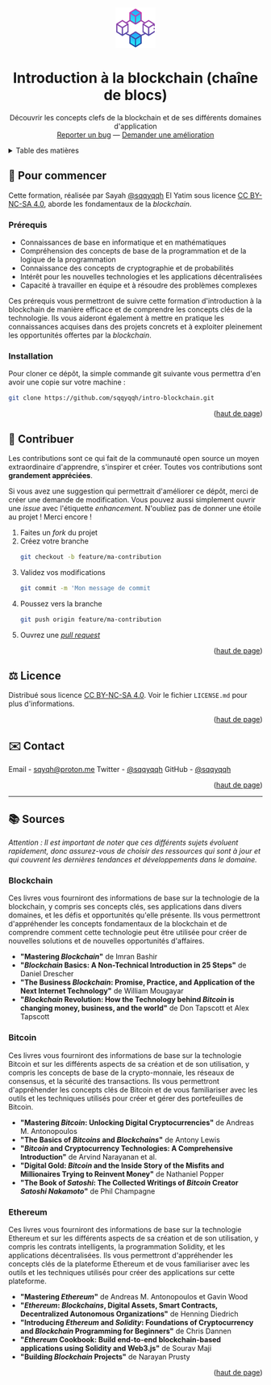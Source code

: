 <a name="readme-top"></a>

<!-- PROJECT LOGO -->
<br />
<div align="center">
  <a href="https://github.com/sqqyqqh/intro-blockchain">
    <img src="logo.png" alt="Logo" width="80" height="80">
  </a>

<h1 align="center">Introduction à la blockchain (chaîne de blocs)</h1>

  <p align="center">
    Découvrir les concepts clefs de la blockchain et de ses différents domaines d'application
    <br />
    <a href="https://github.com/sqqyqqh/intro-blockchain/issues">Reporter un bug</a>
    —
    <a href="https://github.com/sqqyqqh/intro-blockchain/issues">Demander une amélioration</a>
  </p>
</div>

<!-- TABLE OF CONTENTS -->
<details>
  <summary>Table des matières</summary>
  <ol>
    <li>Pour commencer</li>
      <ul>
        <li>Prérequis</li>
        <li>Installation</li>
      </ul>
    </li>
    <li>Contribution</li>
    <li>Licence</li>
    <li>Contact</li>
    <li>Sources</li>
  </ol>
</details>

<!-- GETTING STARTED -->
## 🚀 Pour commencer

Cette formation, réalisée par Sayah [@sqqyqqh](https://github.com/sqqyqqh) El Yatim sous licence [CC BY-NC-SA 4.0](https://creativecommons.org/licenses/by-nc-sa/4.0/deed.fr), aborde les fondamentaux de la _blockchain_.

### Prérequis

* Connaissances de base en informatique et en mathématiques
* Compréhension des concepts de base de la programmation et de la logique de la programmation
* Connaissance des concepts de cryptographie et de probabilités
* Intérêt pour les nouvelles technologies et les applications décentralisées
* Capacité à travailler en équipe et à résoudre des problèmes complexes

Ces prérequis vous permettront de suivre cette formation d'introduction à la blockchain de manière efficace et de comprendre les concepts clés de la technologie. Ils vous aideront également à mettre en pratique les connaissances acquises dans des projets concrets et à exploiter pleinement les opportunités offertes par la _blockchain_.

### Installation
Pour cloner ce dépôt, la simple commande git suivante vous permettra d'en avoir une copie sur votre machine :

   ```sh
   git clone https://github.com/sqqyqqh/intro-blockchain.git
   ```

<p align="right">(<a href="#readme-top">haut de page</a>)</p>


<!-- CONTRIBUTING -->
## 🤝 Contribuer
Les contributions sont ce qui fait de la communauté open source un moyen extraordinaire d'apprendre, s'inspirer et créer. Toutes vos contributions sont **grandement appréciées**.

Si vous avez une suggestion qui permettrait d'améliorer ce dépôt, merci de créer une demande de modification. Vous pouvez aussi simplement ouvrir une _issue_ avec l'étiquette _enhancement_.
N'oubliez pas de donner une étoile au projet ! Merci encore !

1. Faites un _fork_ du projet
2. Créez votre branche
    ```sh
    git checkout -b feature/ma-contribution
    ```
3. Validez vos modifications 
    ```sh
    git commit -m 'Mon message de commit
    ```
4. Poussez vers la branche
    ```sh
    git push origin feature/ma-contribution
    ```
5. Ouvrez une _[pull request](https://docs.github.com/fr/pull-requests/collaborating-with-pull-requests/proposing-changes-to-your-work-with-pull-requests/about-pull-requests)_

<p align="right">(<a href="#readme-top">haut de page</a>)</p>


<!-- LICENSE -->
## ⚖️ Licence

Distribué sous licence [CC BY-NC-SA 4.0](https://creativecommons.org/licenses/by-nc-sa/4.0/deed.fr). Voir le fichier `LICENSE.md` pour plus d'informations.

<p align="right">(<a href="#readme-top">haut de page</a>)</p>


<!-- CONTACT -->
## ✉️ Contact

Email - [sqyqh@proton.me](mailto:sqyqh@proton.me)
Twitter - [@sqqyqqh](https://twitter.com/sqqyqqh)
GitHub - [@sqqyqqh](https://github.com/github_username/repo_name)

<p align="right">(<a href="#readme-top">haut de page</a>)</p>

---
<!-- SOURCES -->
## 📚 Sources
_Attention : Il est important de noter que ces différents sujets évoluent rapidement, donc assurez-vous de choisir des ressources qui sont à jour et qui couvrent les dernières tendances et développements dans le domaine._

### Blockchain
Ces livres vous fourniront des informations de base sur la technologie de la blockchain, y compris ses concepts clés, ses applications dans divers domaines, et les défis et opportunités qu'elle présente. Ils vous permettront d'appréhender les concepts fondamentaux de la blockchain et de comprendre comment cette technologie peut être utilisée pour créer de nouvelles solutions et de nouvelles opportunités d'affaires.

* __"Mastering _Blockchain_"__ de Imran Bashir
* __"_Blockchain_ Basics: A Non-Technical Introduction in 25 Steps"__ de Daniel Drescher
* __"The Business _Blockchain_: Promise, Practice, and Application of the Next Internet Technology"__ de William Mougayar
* __"_Blockchain_ Revolution: How the Technology behind _Bitcoin_ is changing money, business, and the world"__ de Don Tapscott et Alex Tapscott

### Bitcoin
Ces livres vous fourniront des informations de base sur la technologie Bitcoin et sur les différents aspects de sa création et de son utilisation, y compris les concepts de base de la crypto-monnaie, les réseaux de consensus, et la sécurité des transactions. Ils vous permettront d'appréhender les concepts clés de Bitcoin et de vous familiariser avec les outils et les techniques utilisés pour créer et gérer des portefeuilles de Bitcoin. 
* __"Mastering _Bitcoin_: Unlocking Digital Cryptocurrencies"__ de Andreas M. Antonopoulos
* __"The Basics of _Bitcoins_ and _Blockchains_"__ de Antony Lewis
* __"_Bitcoin_ and Cryptocurrency Technologies: A Comprehensive Introduction"__ de Arvind Narayanan et al.
* __"Digital Gold: _Bitcoin_ and the Inside Story of the Misfits and Millionaires Trying to Reinvent Money"__ de Nathaniel Popper
* __"The Book of _Satoshi_: The Collected Writings of _Bitcoin_ Creator _Satoshi Nakamoto_"__ de Phil Champagne

### Ethereum
Ces livres vous fourniront des informations de base sur la technologie Ethereum et sur les différents aspects de sa création et de son utilisation, y compris les contrats intelligents, la programmation Solidity, et les applications décentralisées. Ils vous permettront d'appréhender les concepts clés de la plateforme Ethereum et de vous familiariser avec les outils et les techniques utilisés pour créer des applications sur cette plateforme.

* __"Mastering _Ethereum_"__ de Andreas M. Antonopoulos et Gavin Wood
* __"_Ethereum_: _Blockchains_, Digital Assets, Smart Contracts, Decentralized Autonomous Organizations"__ de Henning Diedrich
* __"Introducing _Ethereum_ and _Solidity_: Foundations of Cryptocurrency and _Blockchain_ Programming for Beginners"__ de Chris Dannen
* __"_Ethereum_ Cookbook: Build end-to-end blockchain-based applications using Solidity and Web3.js"__ de Sourav Maji
* __"Building _Blockchain_ Projects"__ de Narayan Prusty

<p align="right">(<a href="#readme-top">haut de page</a>)</p>



<!-- MARKDOWN LINKS & IMAGES -->
<!-- https://www.markdownguide.org/basic-syntax/#reference-style-links -->
[contributors-shield]: https://img.shields.io/github/contributors/github_username/repo_name.svg?style=for-the-badge
[contributors-url]: https://github.com/github_username/repo_name/graphs/contributors
[forks-shield]: https://img.shields.io/github/forks/github_username/repo_name.svg?style=for-the-badge
[forks-url]: https://github.com/github_username/repo_name/network/members
[stars-shield]: https://img.shields.io/github/stars/github_username/repo_name.svg?style=for-the-badge
[stars-url]: https://github.com/github_username/repo_name/stargazers
[issues-shield]: https://img.shields.io/github/issues/github_username/repo_name.svg?style=for-the-badge
[issues-url]: https://github.com/github_username/repo_name/issues
[license-shield]: https://img.shields.io/github/license/github_username/repo_name.svg?style=for-the-badge
[license-url]: https://github.com/github_username/repo_name/blob/master/LICENSE.txt
[linkedin-shield]: https://img.shields.io/badge/-LinkedIn-black.svg?style=for-the-badge&logo=linkedin&colorB=555
[linkedin-url]: https://linkedin.com/in/linkedin_username
[product-screenshot]: images/screenshot.png
[Next.js]: https://img.shields.io/badge/next.js-000000?style=for-the-badge&logo=nextdotjs&logoColor=white
[Next-url]: https://nextjs.org/
[React.js]: https://img.shields.io/badge/React-20232A?style=for-the-badge&logo=react&logoColor=61DAFB
[React-url]: https://reactjs.org/
[Vue.js]: https://img.shields.io/badge/Vue.js-35495E?style=for-the-badge&logo=vuedotjs&logoColor=4FC08D
[Vue-url]: https://vuejs.org/
[Angular.io]: https://img.shields.io/badge/Angular-DD0031?style=for-the-badge&logo=angular&logoColor=white
[Angular-url]: https://angular.io/
[Svelte.dev]: https://img.shields.io/badge/Svelte-4A4A55?style=for-the-badge&logo=svelte&logoColor=FF3E00
[Svelte-url]: https://svelte.dev/
[Laravel.com]: https://img.shields.io/badge/Laravel-FF2D20?style=for-the-badge&logo=laravel&logoColor=white
[Laravel-url]: https://laravel.com
[Bootstrap.com]: https://img.shields.io/badge/Bootstrap-563D7C?style=for-the-badge&logo=bootstrap&logoColor=white
[Bootstrap-url]: https://getbootstrap.com
[JQuery.com]: https://img.shields.io/badge/jQuery-0769AD?style=for-the-badge&logo=jquery&logoColor=white
[JQuery-url]: https://jquery.com



